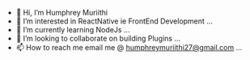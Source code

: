 - 👋 Hi, I’m Humphrey Muriithi
- 👀 I’m interested in ReactNative ie FrontEnd Development ...
- 🌱 I’m currently learning NodeJs ...
- 💞️ I’m looking to collaborate on building Plugins ...
- 📫 How to reach me email me @ humphreymuriithi27@gmail.com ...

<!---
678jupiter/678jupiter is a ✨ special ✨ repository because its `README.md` (this file) appears on your GitHub profile.
You can click the Preview link to take a look at your changes.
--->
